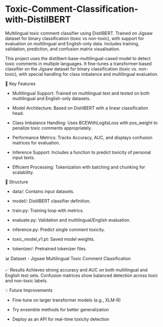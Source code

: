 # Toxic-Comment-Classification-with-DistilBERT
Multilingual toxic comment classifier using DistilBERT. Trained on Jigsaw dataset for binary classification (toxic vs non-toxic), with support for evaluation on multilingual and English-only data. Includes training, validation, prediction, and confusion matrix visualisation.

This project uses the distilbert-base-multilingual-cased model to detect toxic comments in multiple languages. It fine-tunes a transformer-based classifier on the Jigsaw dataset for binary classification (toxic vs. non-toxic), with special handling for class imbalance and multilingual evaluation.

🔧 Key Features
- Multilingual Support: Trained on multilingual text and tested on both multilingual and English-only datasets.

- Model Architecture: Based on DistilBERT with a linear classification head.

- Class Imbalance Handling: Uses BCEWithLogitsLoss with pos_weight to penalize toxic comments appropriately.

- Performance Metrics: Tracks Accuracy, AUC, and displays confusion matrices for evaluation.

- Inference Support: Includes a function to predict toxicity of personal input texts.

- Efficient Processing: Tokenization with batching and chunking for scalability.

📁 Structure
- data/: Contains input datasets.

- model/: DistilBERT classifier definition.

- train.py: Training loop with metrics.

- evaluate.py: Validation and multilingual/English evaluation.

- inference.py: Predict single comment toxicity.

- toxic_model_v1.pt: Saved model weights.

- tokenizer/: Pretrained tokenizer files.

📊 Dataset - Jigsaw Multilingual Toxic Comment Classification

✅ Results
Achieves strong accuracy and AUC on both multilingual and English test sets. Confusion matrices show balanced detection across toxic and non-toxic labels.

💡 Future Improvements
- Fine-tune on larger transformer models (e.g., XLM-R)

- Try ensemble methods for better generalization

- Deploy as an API for real-time toxicity detection
